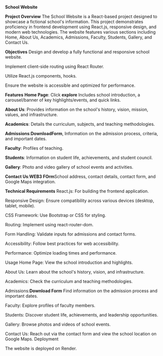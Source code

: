 **School Website**

**Project Overview**
The School Website is a React-based project designed to showcase a fictional school's information. This project demonstrates proficiency in frontend development using React.js, responsive design, and modern web technologies. The website features various sections including Home, About Us, Academics, Admissions, Faculty, Students, Gallery, and Contact Us.

**Objectives**
Design and develop a fully functional and responsive school website.

Implement client-side routing using React Router.

Utilize React.js components, hooks.

Ensure the website is accessible and optimized for performance.

**Features**
**Home Page**: Click **explore** Includes school introduction, a carousel/banner of key highlights/events, and quick links.

**About Us**: Provides information on the school's history, vision, mission, values, and infrastructure.

**Academics**: Details the curriculum, subjects, and teaching methodologies.

**Admissions**:**DownloadForm**, Information on the admission process, criteria, and important dates.

**Faculty**: Profiles of teaching.

**Students**: Information on student life, achievements, and student council.

**Gallery**: Photo and video gallery of school events and activities.

**Contact Us**:**WEB3 FOrm**School address, contact details, contact form, and Google Maps integration.

**Technical Requirements**
React.js: For building the frontend application.

Responsive Design: Ensure compatibility across various devices (desktop, tablet, mobile).

CSS Framework: Use Bootstrap or CSS for styling.

Routing: Implement using react-router-dom.

Form Handling: Validate inputs for admissions and contact forms.

Accessibility: Follow best practices for web accessibility.

Performance: Optimize loading times and performance.


Usage
Home Page: View the school introduction and highlights.

About Us: Learn about the school's history, vision, and infrastructure.

Academics: Check the curriculum and teaching methodologies.

Admissions:**Download Form** Find information on the admission process and important dates.

Faculty: Explore profiles of faculty members.

Students: Discover student life, achievements, and leadership opportunities.

Gallery: Browse photos and videos of school events.

Contact Us: Reach out via the contact form and view the school location on Google Maps.
Deployment

The website is deployed on Render.
